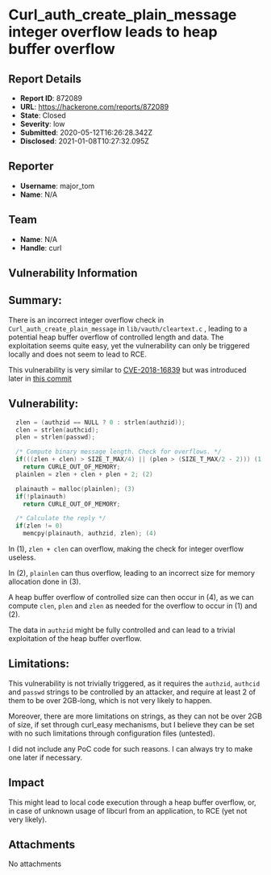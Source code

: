 # Curl_auth_create_plain_message integer overflow leads to heap buffer overflow

## Report Details
- **Report ID**: 872089
- **URL**: https://hackerone.com/reports/872089
- **State**: Closed
- **Severity**: low
- **Submitted**: 2020-05-12T16:26:28.342Z
- **Disclosed**: 2021-01-08T10:27:32.095Z

## Reporter
- **Username**: major_tom
- **Name**: N/A

## Team
- **Name**: N/A
- **Handle**: curl

## Vulnerability Information
## Summary:

There is an incorrect integer overflow check in `Curl_auth_create_plain_message` in `lib/vauth/cleartext.c` , leading to a potential heap buffer overflow of controlled length and data. The exploitation seems quite easy, yet the vulnerability can only be triggered locally and does not seem to lead to RCE.

This vulnerability is very similar to [CVE-2018-16839](https://curl.haxx.se/docs/CVE-2018-16839.html) but was introduced later in [this commit](https://github.com/curl/curl/commit/762a292f8783d73501b7d7c93949268dbb2e61b7)

## Vulnerability:

```C
  zlen = (authzid == NULL ? 0 : strlen(authzid));
  clen = strlen(authcid);
  plen = strlen(passwd);

  /* Compute binary message length. Check for overflows. */
  if(((zlen + clen) > SIZE_T_MAX/4) || (plen > (SIZE_T_MAX/2 - 2))) (1)
    return CURLE_OUT_OF_MEMORY;
  plainlen = zlen + clen + plen + 2; (2)

  plainauth = malloc(plainlen); (3)
  if(!plainauth)
    return CURLE_OUT_OF_MEMORY;

  /* Calculate the reply */
  if(zlen != 0)
    memcpy(plainauth, authzid, zlen); (4)
```
In (1), `zlen + clen` can overflow, making the check for integer overflow useless.

In (2), `plainlen` can thus overflow, leading to an incorrect size for memory allocation done in (3).

A heap buffer overflow of controlled size can then occur in (4), as we can compute `clen`, `plen` and `zlen` as needed for the overflow to occur in (1) and (2).

The data in `authzid` might be fully controlled and can lead to a trivial exploitation of the heap buffer overflow.

## Limitations:

This vulnerability is not trivially triggered, as it requires the `authzid`, `authcid` and `passwd` strings to be controlled by an attacker, and require at least 2 of them to be over 2GB-long, which is not very likely to happen.

Moreover, there are more limitations on strings, as they can not be over 2GB of size, if set through curl_easy mechanisms, but I believe they can be set with no such limitations through configuration files (untested).

I did not include any PoC code for such reasons. I can always try to make one later if necessary.

## Impact

This might lead to local code execution through a heap buffer overflow, or, in case of unknown usage of libcurl from an application, to RCE (yet not very likely).

## Attachments
No attachments
